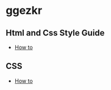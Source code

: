 # ggezkr


## Html and Css Style Guide
- [How to](https://google.github.io/styleguide/htmlcssguide.html)

## CSS
- [How to](https://www.w3schools.com/howto/)
